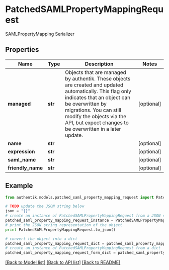 # PatchedSAMLPropertyMappingRequest

SAMLPropertyMapping Serializer

## Properties
Name | Type | Description | Notes
------------ | ------------- | ------------- | -------------
**managed** | **str** | Objects that are managed by authentik. These objects are created and updated automatically. This flag only indicates that an object can be overwritten by migrations. You can still modify the objects via the API, but expect changes to be overwritten in a later update. | [optional] 
**name** | **str** |  | [optional] 
**expression** | **str** |  | [optional] 
**saml_name** | **str** |  | [optional] 
**friendly_name** | **str** |  | [optional] 

## Example

```python
from authentik.models.patched_saml_property_mapping_request import PatchedSAMLPropertyMappingRequest

# TODO update the JSON string below
json = "{}"
# create an instance of PatchedSAMLPropertyMappingRequest from a JSON string
patched_saml_property_mapping_request_instance = PatchedSAMLPropertyMappingRequest.from_json(json)
# print the JSON string representation of the object
print PatchedSAMLPropertyMappingRequest.to_json()

# convert the object into a dict
patched_saml_property_mapping_request_dict = patched_saml_property_mapping_request_instance.to_dict()
# create an instance of PatchedSAMLPropertyMappingRequest from a dict
patched_saml_property_mapping_request_form_dict = patched_saml_property_mapping_request.from_dict(patched_saml_property_mapping_request_dict)
```
[[Back to Model list]](../README.md#documentation-for-models) [[Back to API list]](../README.md#documentation-for-api-endpoints) [[Back to README]](../README.md)


